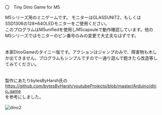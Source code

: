 〇　Tiny Dino Game for M5

M5シリーズ用のミニゲームです。
モニターはGLASSUNIT2、もしくはSSD1306の128*64OLEDモニターをご使用ください。
<br>
このプログラムはM5unifiedを使用しM5capsuleで動作確認しています。他のM5シリーズではモニターのピン番号のみの変更で大丈夫なはずです。
<br>
<br>
<br>
本家DinoGameのタイニー版です。アクションはジャンプのみで、障害物も木しか出てきません。プログラムもシンプルですので一通り遊んで飽きたら改造等してみてください。<br>
<br>
<br>
製作にあたりbytesByHarsh氏の<br>
https://github.com/bytesByHarsh/youtubeProjects/blob/master/Arduino/dino_game<br>
を参考にしました。<br>
<br>
![dino2](https://github.com/user-attachments/assets/cbe8d352-7f07-45b9-83f7-2880537934d6)
